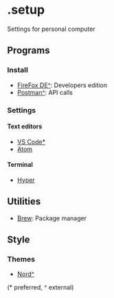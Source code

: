 # .setup
Settings for personal computer

## Programs
### Install
- [FireFox DE^](https://www.mozilla.org/en-US/firefox/developer/): Developers edition
- [Postman^](https://www.getpostman.com/): API calls

### Settings
#### Text editors
- [VS Code*](https://github.com/SeanMcP/.setup/blob/master/vs-code.md)
- [Atom](https://github.com/SeanMcP/.setup/blob/master/atom.md)

#### Terminal
- [Hyper](https://github.com/SeanMcP/.setup/blob/master/hyper.md)

## Utilities
- [Brew](https://github.com/SeanMcP/.setup/blob/master/brew.md): Package manager

## Style
### Themes
- [Nord^](https://github.com/arcticicestudio/nord)

(\* preferred, \^ external)
